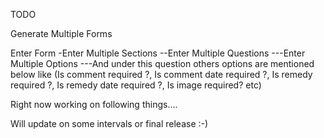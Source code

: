 TODO

Generate Multiple Forms

Enter Form
-Enter Multiple Sections
--Enter Multiple Questions
---Enter Multiple Options
---And under this question others options are mentioned below like (Is comment required ?, Is comment date required ?, Is remedy required ?, Is remedy date required ?, Is image required? etc)

Right now working on following things....

Will update on some intervals or final release :-)